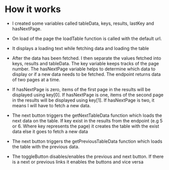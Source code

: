 # How it works

- I created some variables called tableData, keys, results, lastKey and hasNextPage.

- On load of the page the loadTable function is called with the default url.

- It displays a loading text while fetching data and loading the table

- After the data has been fetched. I then separate the values fetched into keys, results and tableData. The key variable keeps tracks of the page number. The hasNextPage variable helps to determine which data to display or if a new data needs to be fetched. The endpoint returns data of two pages at a time.

- If hasNextPage is zero, items of the first page in the results will be displayed using key[0]. If hasNextPage is one, items of the second page in the results will be displayed using key[1]. If hasNextPage is two, it means I will have to fetch a new data.

- The next button triggers the getNextTableData function which loads the next data on the table. If key exist in the results from the endpoint (e.g 5 or 6. Where key represents the page) it creates the table with the exist data else it goes to fetch a new data

- The next button triggers the getPreviousTableData function which loads the table with the previous data.

- The toggleButton disables/enables the previous and next button. If there is a next or previous links it enables the buttons and vice versa